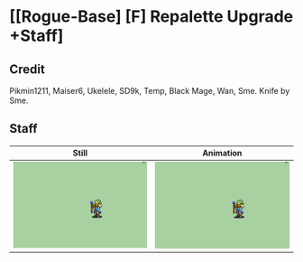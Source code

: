 # [\[Rogue-Base\] \[F\] Repalette Upgrade +Staff]

## Credit

Pikmin1211, Maiser6, Ukelele, SD9k, Temp, Black Mage, Wan, Sme.
Knife by Sme.
	
## Staff

| Still | Animation |
| :---: | :-------: |
| ![Staff still](./Staff_000.png) | ![Staff animation](./Staff.gif) |
